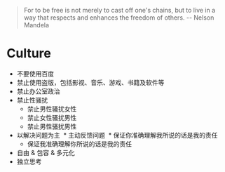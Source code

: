 > For to be free is not merely to cast off one's chains, but to live in a way that respects and enhances the freedom of others. -- Nelson Mandela

# Culture

* 不要使用百度
* 禁止使用盗版，包括影视、音乐、游戏、书籍及软件等
* 禁止办公室政治
* 禁止性骚扰
  * 禁止男性骚扰女性
  * 禁止女性骚扰男性
  * 禁止男性骚扰男性
* 以解决问题为主
  * 主动反馈问题
  * 保证你准确理解我所说的话是我的责任
  * 保证我准确理解你所说的话是我的责任
* 自由 & 包容 & 多元化
* 独立思考
